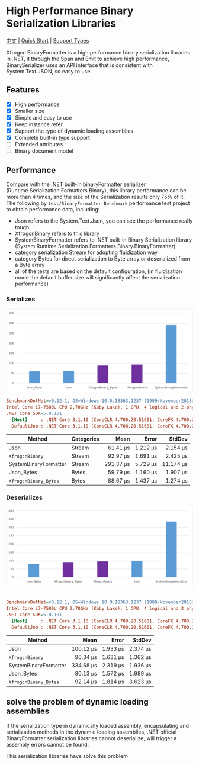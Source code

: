 # High Performance Binary Serialization Libraries

[中文](README.zh.md) | [Quick Start](doc/GettingStart.Md) | [Support Types](doc/SupportTypes.Md)

Xfrogcn BinaryFormatter is a high performance binary serialization libraries in .NET, it through the  Span and Emit to achieve high performance, BinarySerializer uses an API interface that is consistent with System.Text.JSON, so easy to use.

## Features

- [x] High performance
- [x] Smaller size
- [x] Simple and easy to use
- [x] Keep instance refer
- [x] Support the type of dynamic loading assemblies
- [x] Complete built-in type support
- [ ] Extended attributes
- [ ] Binary document model

## Performance

Compare with the .NET built-in binaryFormatter serializer (Runtime.Serialization.Formatters.Binary), this library performance can be more than 4 times, and the size of the Serialization results only 75% of it.
The following by ` test/BinaryFormatter Benchmark ` performance test project to obtain performance data, including:

- Json refers to the System.Text.Json, you can see the performance really tough
- XfrogcnBinary refers to this library
- SystemBinaryFormatter refers to .NET built-in Binary Serialization library (System.Runtime.Serialization.Formatters.Binary.BinaryFormatter)
- category serialization Stream for adopting fluidization way
- category Bytes for direct serialization to Byte array or deserialized from a Byte array
- all of the tests are based on the default configuration, (in fluidization mode the default buffer size will significantly affect the serialization performance)

### Serializes

![img](doc/s.png)

``` ini
BenchmarkDotNet=v0.12.1, OS=Windows 10.0.18363.1237 (1909/November2018Update/19H2)
Intel Core i7-7500U CPU 2.70GHz (Kaby Lake), 1 CPU, 4 logical and 2 physical cores
.NET Core SDK=5.0.101
  [Host]     : .NET Core 3.1.10 (CoreCLR 4.700.20.51601, CoreFX 4.700.20.51901), X64 RyuJIT
  DefaultJob : .NET Core 3.1.10 (CoreCLR 4.700.20.51601, CoreFX 4.700.20.51901), X64 RyuJIT


```

|                Method | Categories |      Mean |    Error |    StdDev |
|---------------------- |----------- |----------:|---------:|----------:|
|                  Json |     Stream |  61.41 μs | 1.212 μs |  2.154 μs |
|         `XfrogcnBinary` |     Stream |  92.97 μs | 1.691 μs |  2.425 μs |
| SystemBinaryFormatter |     Stream | 291.37 μs | 5.729 μs | 11.174 μs |
|            Json_Bytes |      Bytes |  59.79 μs | 1.160 μs |  1.907 μs |
|   `XfrogcnBinary_Bytes` |      Bytes |  88.67 μs | 1.437 μs |  1.274 μs |

### Deserializes

![img](doc/ds.png)

``` ini

BenchmarkDotNet=v0.12.1, OS=Windows 10.0.18363.1237 (1909/November2018Update/19H2)
Intel Core i7-7500U CPU 2.70GHz (Kaby Lake), 1 CPU, 4 logical and 2 physical cores
.NET Core SDK=5.0.101
  [Host]     : .NET Core 3.1.10 (CoreCLR 4.700.20.51601, CoreFX 4.700.20.51901), X64 RyuJIT
  DefaultJob : .NET Core 3.1.10 (CoreCLR 4.700.20.51601, CoreFX 4.700.20.51901), X64 RyuJIT


```

|                Method |      Mean |    Error |   StdDev |
|---------------------- |----------:|---------:|---------:|
|                  Json | 100.12 μs | 1.933 μs | 2.374 μs |
|         `XfrogcnBinary` |  96.34 μs | 1.631 μs | 1.362 μs |
| SystemBinaryFormatter | 334.68 μs | 2.319 μs | 1.936 μs |
|            Json_Bytes |  80.13 μs | 1.572 μs | 1.989 μs |
|   `XfrogcnBinary_Bytes` |  92.14 μs | 1.814 μs | 3.623 μs |

## solve the problem of dynamic loading assemblies

If the serialization type in dynamically loaded assembly, encapsulating and serialization methods in the dynamic loading assemblies, .NET official BinaryFormatter serialization libraries cannot deserialize, will trigger a assembly errors cannot be found.  

This serialization libraries have solve this problem
